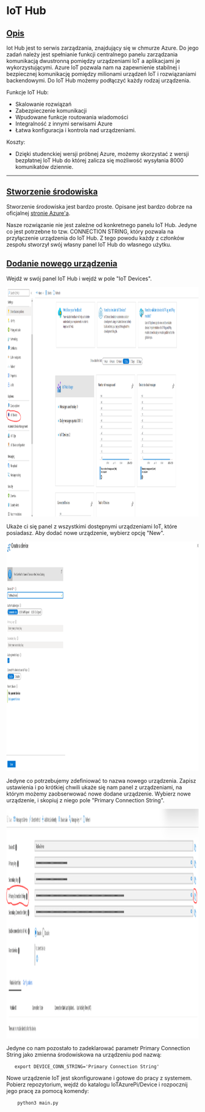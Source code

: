 IoT Hub
===============

## [Opis](#opis)
Iot Hub jest to serwis zarządzania, znajdujący się w chmurze Azure. Do jego zadań należy jest spełnianie funkcji centralnego panelu zarządzania komunikacją dwustronną pomiędzy urządzeniami IoT a aplikacjami je wykorzystującymi. Azure IoT pozwala nam na zapewnienie stabilnej i bezpiecznej komunikację pomiędzy milionami urządzeń IoT i rozwiązaniami backendowymi. Do IoT Hub możemy podłączyć każdy rodzaj urządzenia.

Funkcje IoT Hub: 

- Skalowanie rozwiązań
- Zabezpieczenie komunikacji
- Wpudowane funkcje routowania wiadomości
- Integralność z innymi serwisami Azure
- Łatwa konfiguracja i kontrola nad urządzeniami.

Koszty:
- Dzięki studenckiej wersji próbnej Azure, możemy skorzystać z wersji bezpłatnej IoT Hub do której zalicza się możliwość wysyłania 8000 komunikatów dziennie.

--------------
## [Stworzenie środowiska](#stworzenie-środowiska)

Stworzenie środowiska jest bardzo proste. Opisane jest bardzo dobrze na oficjalnej [stronie Azure'a](https://docs.microsoft.com/en-us/azure/iot-hub/iot-hub-create-through-portal).

Nasze rozwiązanie nie jest zależne od konkretnego panelu IoT Hub. Jedyne co jest potrzebne to tzw. CONNECTION STRING, który pozwala na przyłączenie urządzenia do IoT Hub. Z tego powodu każdy z członków zespołu stworzył swój własny panel IoT Hub do własnego użytku.   


## [Dodanie nowego urządzenia](#dodanie-nowego-urządzenia)

Wejdź w swój panel IoT Hub i wejdź w pole "IoT Devices". 

<img src="../media/iot_hub_dodanie_urzadzenia.PNG" alt="drawing" width="800" height="600"/>

Ukaże ci się panel z wszystkimi dostępnymi urządzeniami IoT, które posiadasz. Aby dodać nowe urządzenie, wybierz opcję "New".

<img src="../media/iot_hub_dodanie_urzadzenia2.PNG" alt="drawing" width="800" height="600"/>

Jedyne co potrzebujemy zdefiniować to nazwa nowego urządzenia. Zapisz ustawienia i po krótkiej chwili ukaże się nam panel z urządzeniami, na którym możemy zaobserwować nowe dodane urządzenie. Wybierz nowe urządzenie, i skopiuj z niego pole "Primary Connection String".

<img src="../media/iot_hub_dodanie_urzadzenia3.PNG" alt="drawing" width="800" height="600"/>

Jedyne co nam pozostało to zadeklarować parametr Primary Connection String jako zmienna środowiskowa na urządzeniu pod nazwą:

       export DEVICE_CONN_STRING='Primary Connection String'

Nowe urządzenie IoT jest skonfigurowane i gotowe do pracy z systemem. Pobierz repozytorium, wejdź do katalogu IoTAzurePi/Device i rozpocznij jego pracę za pomocą komendy:

        python3 main.py


